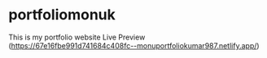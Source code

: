 # portfoliomonuk
This is my portfolio website
Live Preview (https://67e16fbe991d741684c408fc--monuportfoliokumar987.netlify.app/)